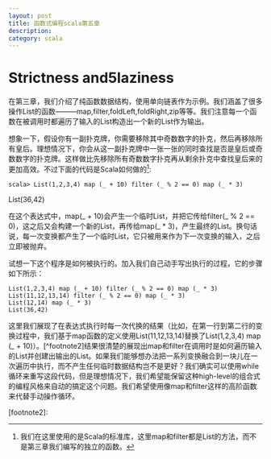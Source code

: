 ```yaml
---
layout: post
title: 函数式编程scala第五章
description: 
category: scala
---
```


Strictness and5laziness
====


在第三章，我们介绍了纯函数数据结构，使用单向链表作为示例。我们涵盖了很多操作List的函数———map,filter,foldLeft,foldRight,zip等等。我们注意每一个函数在被调用时都遍历了输入的List构造出一个新的List作为输出。

想象一下，假设你有一副扑克牌，你需要移除其中奇数数字的扑克，然后再移除所有皇后。理想情况下，你会从这一副扑克牌中一张一张的同时查找是否是皇后或奇数数字的扑克牌。这样做比先移除所有奇数数字扑克再从剩余扑克中查找皇后来的更加高效。不过下面的代码是Scala如何做的[^footnote1]:

	scala> List(1,2,3,4) map (_ + 10) filter (_ % 2 == 0) map (_ * 3)
List(36,42)

[^footnote1]:我们在这里使用的是Scala的标准库，这里map和filter都是List的方法，而不是第三章我们编写的独立的函数。


在这个表达式中，map(_ + 10)会产生一个临时List，并把它传给filter(_ % 2 == 0)，这之后又会构建一个新的List，再传给map(_ * 3)，产生最终的List。换句话说，每一次变换都产生了一个临时List，它只被用来作为下一次变换的输入，之后立即被抛弃。

试想一下这个程序是如何被执行的。加入我们自己动手写出执行的过程，它的步骤如下所示：

	List(1,2,3,4) map (_ + 10) filter (_ % 2 == 0) map (_ * 3)
	List(11,12,13,14) filter (_ % 2 == 0) map (_ * 3)
	List(12,14) map (_ * 3)
	List(36,42)

这里我们展现了在表达式执行时每一次代换的结果（比如，在第一行到第二行的变换过程中，我们基于map函数的定义使用List(11,12,13,14)替换了List(1,2,3,4) map (_ + 10)）。[^footnote2]结果很清楚的展现出map和filter在调用时是如何遍历输入的List并创建出输出的List。如果我们能够想办法把一系列变换融合到一块儿在一次遍历中执行，而不产生任何临时数据结构岂不是更好？我们确实可以使用while循环来重写这段代码，但是理想情况下，我们希望能保留这种high-level的组合式的编程风格来自动的搞定这个问题。我们希望使用像map和filter这样的高阶函数来代替手动操作循环。

[footnote2]:


